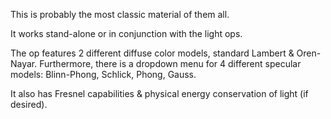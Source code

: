 This is probably the most classic material of them all.

It works stand-alone or in conjunction with the light ops.


The op features 2 different diffuse color models, standard Lambert & Oren-Nayar.
Furthermore, there is a dropdown menu for 4 different specular models:
Blinn-Phong, Schlick, Phong, Gauss.

It also has Fresnel capabilities & physical energy conservation of light (if desired).

